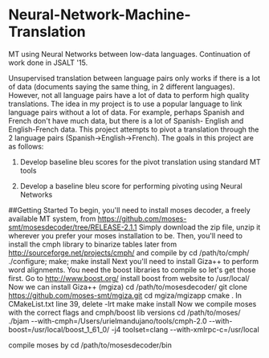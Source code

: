 # Neural-Network-Machine-Translation
MT using Neural Networks between low-data languages. Continuation of work done in JSALT '15.

Unsupervised translation between language pairs only works if there is a lot of data (documents saying the same thing, in 2 different languages). However, not all language pairs have a lot of data to perform high quality translations. The idea in my project is to use a popular language to link language pairs without a lot of data. For example, perhaps Spanish and French don't have much data, but there is a lot of Spanish- English and English-French data. This project attempts to pivot a translation through the 2 language pairs (Spanish->English->French). The goals in this project are as follows:

1) Develop baseline bleu scores for the pivot translation using standard MT tools

2) Develop a baseline bleu score for performing pivoting using Neural Networks

##Getting Started
To begin, you'll need to install moses decoder, a freely available MT system, from
https://github.com/moses-smt/mosesdecoder/tree/RELEASE-2.1.1
Simply download the zip file, unzip it wherever you prefer your moses installation to be. Then, you'll need to install the cmph library to binarize tables later from
http://sourceforge.net/projects/cmph/
and compile by
cd /path/to/cmph/
./configure; make; make install
Next you'll need to install Giza++ to perform word alignments. You need the boost libraries to compile so let's get those first. Go to
http://www.boost.org/
install boost from website to /usr/local/
Now we can install Giza++ (mgiza)
cd /path/to/mosesdecoder/
git clone https://github.com/moses-smt/mgiza.git
cd mgiza/mgizapp
cmake .
In CMakeList.txt line 39, delete -lrt
make
make install
Now we compile moses with the correct flags and cmph/boost lib versions
cd /path/to/moses/
./bjam --with-cmph=/Users/urielmandujano/tools/cmph-2.0 --with-boost=/usr/local/boost_1_61_0/ -j4 toolset=clang --with-xmlrpc-c=/usr/local




compile moses by
cd /path/to/mosesdecoder/bin
